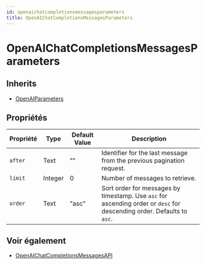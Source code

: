 ```yaml
---
id: openaichatcompletionsmessagesparameters
title: OpenAIChatCompletionsMessagesParameters
---
```


# OpenAIChatCompletionsMessagesParameters

## Inherits

- [OpenAIParameters](OpenAIParameters.md)

## Propriétés

| Propriété | Type    | Default Value | Description                                                                                                                                                            |
| --------- | ------- | ------------- | ---------------------------------------------------------------------------------------------------------------------------------------------------------------------- |
| `after`   | Text    | ""            | Identifier for the last message from the previous pagination request.                                                                                  |
| `limit`   | Integer | 0             | Number of messages to retrieve.                                                                                                                        |
| `order`   | Text    | "asc"         | Sort order for messages by timestamp. Use `asc` for ascending order or `desc` for descending order. Defaults to `asc`. |

## Voir également

- [OpenAIChatCompletionsMessagesAPI](OpenAIChatCompletionsMessagesAPI.md)
